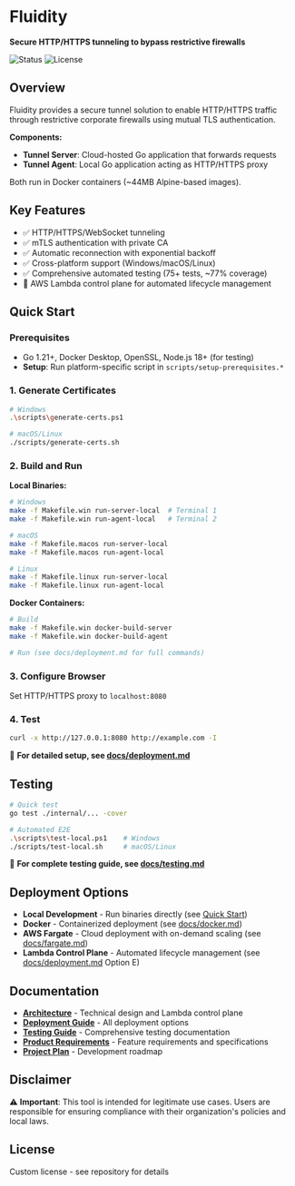# Fluidity

**Secure HTTP/HTTPS tunneling to bypass restrictive firewalls**

![Status](https://img.shields.io/badge/status-28%25_complete-blue)
![License](https://img.shields.io/badge/license-custom-lightgrey)

## Overview

Fluidity provides a secure tunnel solution to enable HTTP/HTTPS traffic through restrictive corporate firewalls using mutual TLS authentication.

**Components:**
- **Tunnel Server**: Cloud-hosted Go application that forwards requests
- **Tunnel Agent**: Local Go application acting as HTTP/HTTPS proxy

Both run in Docker containers (~44MB Alpine-based images).

## Key Features

- ✅ HTTP/HTTPS/WebSocket tunneling
- ✅ mTLS authentication with private CA
- ✅ Automatic reconnection with exponential backoff
- ✅ Cross-platform support (Windows/macOS/Linux)
- ✅ Comprehensive automated testing (75+ tests, ~77% coverage)
- 🚧 AWS Lambda control plane for automated lifecycle management

## Quick Start

### Prerequisites
- Go 1.21+, Docker Desktop, OpenSSL, Node.js 18+ (for testing)
- **Setup**: Run platform-specific script in `scripts/setup-prerequisites.*`

### 1. Generate Certificates
```bash
# Windows
.\scripts\generate-certs.ps1

# macOS/Linux
./scripts/generate-certs.sh
```

### 2. Build and Run

**Local Binaries:**
```bash
# Windows
make -f Makefile.win run-server-local  # Terminal 1
make -f Makefile.win run-agent-local   # Terminal 2

# macOS
make -f Makefile.macos run-server-local
make -f Makefile.macos run-agent-local

# Linux
make -f Makefile.linux run-server-local
make -f Makefile.linux run-agent-local
```

**Docker Containers:**
```bash
# Build
make -f Makefile.win docker-build-server
make -f Makefile.win docker-build-agent

# Run (see docs/deployment.md for full commands)
```

### 3. Configure Browser
Set HTTP/HTTPS proxy to `localhost:8080`

### 4. Test
```bash
curl -x http://127.0.0.1:8080 http://example.com -I
```

📖 **For detailed setup, see [docs/deployment.md](docs/deployment.md)**

## Testing

```bash
# Quick test
go test ./internal/... -cover

# Automated E2E
.\scripts\test-local.ps1    # Windows
./scripts/test-local.sh     # macOS/Linux
```

📖 **For complete testing guide, see [docs/testing.md](docs/testing.md)**

## Deployment Options

- **Local Development** - Run binaries directly (see [Quick Start](#quick-start))
- **Docker** - Containerized deployment (see [docs/docker.md](docs/docker.md))
- **AWS Fargate** - Cloud deployment with on-demand scaling (see [docs/fargate.md](docs/fargate.md))
- **Lambda Control Plane** - Automated lifecycle management (see [docs/deployment.md](docs/deployment.md) Option E)

## Documentation

- **[Architecture](docs/architecture.md)** - Technical design and Lambda control plane
- **[Deployment Guide](docs/deployment.md)** - All deployment options
- **[Testing Guide](docs/testing.md)** - Comprehensive testing documentation
- **[Product Requirements](docs/PRD.md)** - Feature requirements and specifications
- **[Project Plan](docs/plan.md)** - Development roadmap

## Disclaimer

⚠️ **Important**: This tool is intended for legitimate use cases. Users are responsible for ensuring compliance with their organization's policies and local laws.

## License

Custom license - see repository for details
